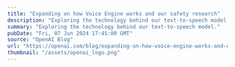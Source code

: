 ```yaml
---
title: "Expanding on how Voice Engine works and our safety research"
description: "Exploring the technology behind our text-to-speech model."
summary: "Exploring the technology behind our text-to-speech model."
pubDate: "Fri, 07 Jun 2024 17:45:00 GMT"
source: "OpenAI Blog"
url: "https://openai.com/blog/expanding-on-how-voice-engine-works-and-our-safety-research"
thumbnail: "/assets/openai_logo.png"
---
```


